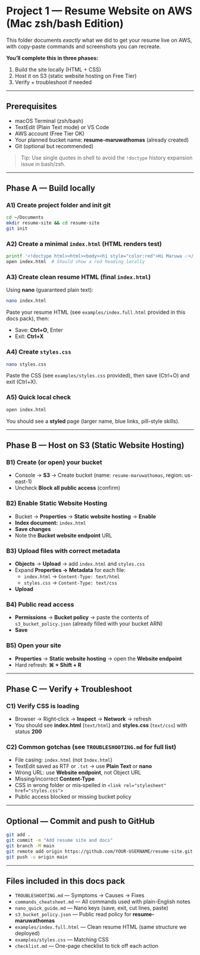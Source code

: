 # Project 1 — Resume Website on AWS (Mac zsh/bash Edition)

This folder documents *exactly* what we did to get your resume live on AWS, with copy‑paste commands and screenshots you can recreate.

**You’ll complete this in three phases:**
1. Build the site locally (HTML + CSS)
2. Host it on S3 (static website hosting on Free Tier)
3. Verify + troubleshoot if needed

---

## Prerequisites
- macOS Terminal (zsh/bash)
- TextEdit (Plain Text mode) or VS Code
- AWS account (Free Tier OK)
- Your planned bucket name: **resume-maruwathomas** (already created)
- Git (optional but recommended)

> Tip: Use single quotes in shell to avoid the `!doctype` history expansion issue in bash/zsh.

---

## Phase A — Build locally

### A1) Create project folder and init git
```bash
cd ~/Documents
mkdir resume-site && cd resume-site
git init
```

### A2) Create a minimal `index.html` (HTML renders test)
```bash
printf '<!doctype html><html><body><h1 style="color:red">Hi Maruwa ✅</h1></body></html>' > index.html
open index.html  # Should show a red heading locally
```

### A3) Create clean resume HTML (final `index.html`)
Using **nano** (guaranteed plain text):

```bash
nano index.html
```
Paste your resume HTML (see `examples/index.full.html` provided in this docs pack), then:
- Save: **Ctrl+O**, Enter
- Exit: **Ctrl+X**

### A4) Create `styles.css`
```bash
nano styles.css
```
Paste the CSS (see `examples/styles.css` provided), then save (Ctrl+O) and exit (Ctrl+X).

### A5) Quick local check
```bash
open index.html
```
You should see a **styled** page (larger name, blue links, pill-style skills).

---

## Phase B — Host on S3 (Static Website Hosting)

### B1) Create (or open) your bucket
- Console → **S3** → Create bucket (name: `resume-maruwathomas`, region: us-east-1)  
- Uncheck **Block all public access** (confirm)

### B2) Enable Static Website Hosting
- Bucket → **Properties** → **Static website hosting** → **Enable**
- **Index document:** `index.html`
- **Save changes**
- Note the **Bucket website endpoint** URL

### B3) Upload files with correct metadata
- **Objects** → **Upload** → add `index.html` and `styles.css`
- Expand **Properties → Metadata** for each file:
  - `index.html` → `Content-Type: text/html`
  - `styles.css` → `Content-Type: text/css`
- **Upload**

### B4) Public read access
- **Permissions** → **Bucket policy** → paste the contents of `s3_bucket_policy.json` (already filled with your bucket ARN)
- **Save**

### B5) Open your site
- **Properties** → **Static website hosting** → open the **Website endpoint**
- Hard refresh: **⌘ + Shift + R**

---

## Phase C — Verify + Troubleshoot

### C1) Verify CSS is loading
- Browser → Right‑click → **Inspect** → **Network** → refresh
- You should see **index.html** (`text/html`) and **styles.css** (`text/css`) with status **200**

### C2) Common gotchas (see `TROUBLESHOOTING.md` for full list)
- File casing: `index.html` (not `Index.html`)
- TextEdit saved as RTF or `.txt` → use **Plain Text** or **nano**
- Wrong URL: use **Website endpoint**, not Object URL
- Missing/incorrect **Content-Type**
- CSS in wrong folder or mis‑spelled in `<link rel="stylesheet" href="styles.css">`
- Public access blocked or missing bucket policy

---

## Optional — Commit and push to GitHub
```bash
git add .
git commit -m "Add resume site and docs"
git branch -M main
git remote add origin https://github.com/YOUR-USERNAME/resume-site.git
git push -u origin main
```

---

## Files included in this docs pack
- `TROUBLESHOOTING.md` — Symptoms → Causes → Fixes
- `commands_cheatsheet.md` — All commands used with plain-English notes
- `nano_quick_guide.md` — Nano keys (save, exit, cut lines, paste)
- `s3_bucket_policy.json` — Public read policy for **resume-maruwathomas**
- `examples/index.full.html` — Clean resume HTML (same structure we deployed)
- `examples/styles.css` — Matching CSS
- `checklist.md` — One-page checklist to tick off each action
